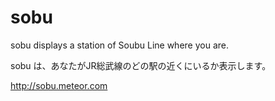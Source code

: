# sobu

sobu displays a station of Soubu Line where you are.

sobu は、あなたがJR総武線のどの駅の近くにいるか表示します。

http://sobu.meteor.com
